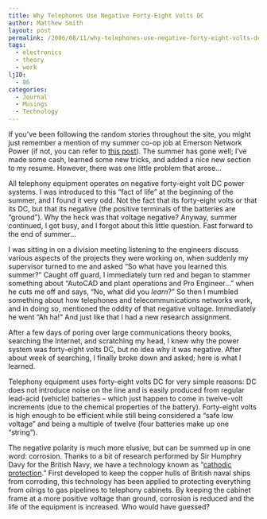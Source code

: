 ```yaml
---
title: Why Telephones Use Negative Forty-Eight Volts DC
author: Matthew Smith
layout: post
permalink: /2006/08/11/why-telephones-use-negative-forty-eight-volts-dc
tags:
  - electronics
  - theory
  - work
ljID:
  - 86
categories:
  - Journal
  - Musings
  - Technology
---
```

If you’ve been following the random stories throughout the site, you might just remember a mention of my summer co-op job at Emerson Network Power (if not, you can refer to [this post][1]). The summer has gone well; I’ve made some cash, learned some new tricks, and added a nice new section to my resume. However, there was one little problem that arose&#8230;

<!--more-->

All telephony equipment operates on negative forty-eight volt DC power systems. I was introduced to this “fact of life” at the beginning of the summer, and I found it very odd. Not the fact that its forty-eight volts or that its DC, but that its negative (the positive terminals of the batteries are “ground”). Why the heck was that voltage negative? Anyway, summer continued, I got busy, and I forgot about this little question. Fast forward to the end of summer…

I was sitting in on a division meeting listening to the engineers discuss various aspects of the projects they were working on, when suddenly my supervisor turned to me and asked “So what have you learned this summer?” Caught off guard, I immediately turn red and began to stammer something about “AutoCAD and plant operations and Pro Engineer…” when he cuts me off and says, “No, what did you *learn*?” So then I mumbled something about how telephones and telecommunications networks work, and in doing so, mentioned the oddity of that negative voltage. Immediately he went “Ah ha!” And just like that I had a new research assignment.

After a few days of poring over large communications theory books, searching the Internet, and scratching my head, I knew why the power system was forty-eight volts DC, but no idea why it was negative. After about week of searching, I finally broke down and asked; here is what I learned.

Telephony equipment uses forty-eight volts DC for very simple reasons: DC does not introduce noise on the line and is easily produced from regular lead-acid (vehicle) batteries – which just happen to come in twelve-volt increments (due to the chemical properties of the battery). Forty-eight volts is high enough to be efficient while still being considered a “safe low voltage” and being a multiple of twelve (four batteries make up one “string”).

The negative polarity is much more elusive, but can be summed up in one word: corrosion. Thanks to a bit of research performed by Sir Humphry Davy for the British Navy, we have a technology known as “[cathodic protection][2].” First developed to keep the copper hulls of British naval ships from corroding, this technology has been applied to protecting everything from oilrigs to gas pipelines to telephony cabinets. By keeping the cabinet frame at a more positive voltage than ground, corrosion is reduced and the life of the equipment is increased. Who would have guessed?

 [1]: http://archive.digivation.net/2006/06/08/job-title-engineering-bitch/
 [2]: http://en.wikipedia.org/wiki/Cathodic_protection